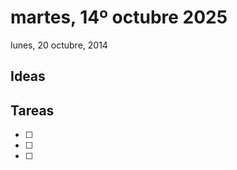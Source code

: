 # martes, 14º octubre 2025



lunes,  20  octubre, 2014


## Ideas






## Tareas

- [ ]
- [ ]
- [ ]
